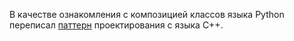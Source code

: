 В качестве ознакомления с композицией классов языка Python переписал [паттерн](http://cpp-reference.ru/patterns/behavioral-patterns/strategy/) проектирования с языка С++.
 
